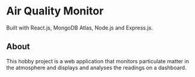 # Air Quality Monitor
Built with React.js, MongoDB Atlas, Node.js and Express.js.

## About
This hobby project is a web application that monitors particulate matter in the atmosphere and displays and analyses the readings on a dashboard.